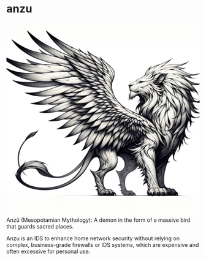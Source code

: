 # anzu
![Anzu](anzu.jpg)
Anzû (Mesopotamian Mythology): A demon in the form of a massive bird that guards sacred places. 


Anzu is an IDS to enhance home network security without relying on complex, business-grade firewalls or IDS systems, which are expensive and often excessive for personal use.